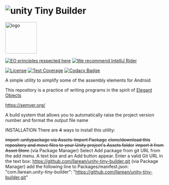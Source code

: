 # ![unity](https://img.shields.io/badge/Unity-100000?style=for-the-badge&logo=unity&logoColor=white) Tiny Builder

<img alt="logo" src="https://www.objectionary.com/cactus.svg" height="100px" />  

[![EO principles respected here](https://www.elegantobjects.org/badge.svg)](https://www.elegantobjects.org)
[![We recommend IntelliJ Rider](https://www.elegantobjects.org/intellij-idea.svg)](https://www.jetbrains.com/rider/)

[![License](https://img.shields.io/badge/license-MIT-green.svg)](https://github.com/LLarean/unity-tiny-builder/blob/master/LICENSE.md)
[![Test Coverage](https://img.shields.io/codecov/c/)](https://codecov.io/github/)
[![Codacy Badge](https://app.codacy.com/project/badge/Grade/a7dd2af28207403abc5ec77ebba303b1)](https://app.codacy.com/gh/LLarean/pocker-dice-console-eo/dashboard?utm_source=gh&utm_medium=referral&utm_content=&utm_campaign=Badge_grade)

A simple utility to simplify some of the assembly elements for Android

This repository is a practice of writing programs in the spirit of [Elegant Objects](https://www.elegantobjects.org/)  

https://semver.org/

A build system that allows you to automatically raise the project version number and format the output file name

INSTALLATION
There are ~~4~~ ways to install this utility:

~~import .unitypackage via Assets-Import Package~~
~~clone/download this repository and move files to your Unity project's Assets folder~~
~~import it from Asset Store~~
(via Package Manager) Select Add package from git URL from the add menu. A text box and an Add button appear. Enter a valid Git URL in the text box:
https://github.com/llarean/unity-tiny-builder.git
(via Package Manager) add the following line to Packages/manifest.json:
"com.llarean.unity-tiny-builder": "https://github.com/llarean/unity-tiny-builder.git"